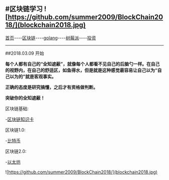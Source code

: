 #区块链学习
![https://github.com/summer2009/BlockChain2018/](blockchain2018.jpg) 
-------


[首页](https://summer2009.github.io/BlockChain2018/)----[区块链](https://summer2009.github.io/BlockChain2018/)----[golang](https://summer2009.github.io/BlockChain2018/)----[树莓派](https://summer2009.github.io/BlockChain2018/)----[投资](https://summer2009.github.io/BlockChain2018/)

--------------

##2018.03.09 开始

**每个人都有自己的“全知遮蔽”，就像每个人都看不见自己的后脑勺一样。在自己的视野内，在自己的舒适区，如鱼得水，但是就是这种感觉最容易让自己以为“自己以为的”就是客观事实。**

**正确的态度是研究搞懂，之后才有资格做判断。**

**突破你的全知遮蔽！**


区块链基础:

-[区块链知识卡](bc_card.md)

区块链1.0:

-[比特币](http://www.bitcoin.org)
    
区块链2.0:

-[以太坊](http://www.ethfans.org)



![https://github.com/summer2009/BlockChain2018/](blockchain2018.jpg)
